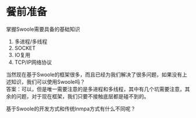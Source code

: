 # 餐前准备

掌握Swoole需要具备的基础知识
1. 多进程/多线程
2. SOCKET
3. IO复用
4. TCP/IP网络协议

当然现在基于Swoole的框架很多，而且已经为我们解决了很多问题，如果没有上述知识，我们可以使用Swoole吗？    
答案：可以，但是唯一需要注意的是多进程和多线程，其中有几个坑需要注意，其余的问题，对于现在框架，我们只要不接触底层都是碰不到的。

基于Swoole的开发方式和传统lnmpa方式有什么不同呢？    

